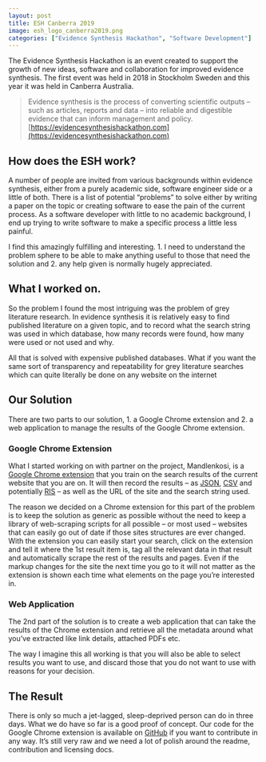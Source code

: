 ```yaml
---
layout: post
title: ESH Canberra 2019
image: esh_logo_canberra2019.png
categories: ["Evidence Synthesis Hackathon", "Software Development"]
---
```


<p class="intro"><span class="dropcap">T</span>he Evidence Synthesis Hackathon is an event created to support the growth of new ideas, software and collaboration for improved evidence synthesis. The first event was held in 2018 in Stockholm Sweden and this year it was held in Canberra Australia.</p>

> Evidence synthesis is the process of converting scientific outputs – such as articles, reports and data – into reliable and digestible evidence that can inform management and policy.
> [https://evidencesynthesishackathon.com](https://evidencesynthesishackathon.com)

## How does the ESH work?

A number of people are invited from various backgrounds within evidence synthesis, either from a purely academic side, software engineer side or a little of both. There is a list of potential “problems” to solve either by writing a paper on the topic or creating software to ease the pain of the current process. As a software developer with little to no academic background, I end up trying to write software to make a specific process a little less painful.

I find this amazingly fulfilling and interesting. 1. I need to understand the problem sphere to be able to make anything useful to those that need the solution and 2. any help given is normally hugely appreciated.

## What I worked on.

So the problem I found the most intriguing was the problem of grey literature research. In evidence synthesis it is relatively easy to find published literature on a given topic, and to record what the search string was used in which database, how many records were found, how many were used or not used and why.

All that is solved with expensive published databases. What if you want the same sort of transparency and repeatability for grey literature searches which can quite literally be done on any website on the internet

## Our Solution

There are two parts to our solution, 1. a Google Chrome extension and 2. a web application to manage the results of the Google Chrome extension.

### Google Chrome Extension

What I started working on with partner on the project, Mandlenkosi, is a [Google Chrome extension](https://developer.chrome.com/extensions) that you train on the search results of the current website that you are on. It will then record the results – as [JSON](https://en.wikipedia.org/wiki/JSON), [CSV](https://en.wikipedia.org/wiki/Comma-separated_values) and potentially [RIS](https://en.wikipedia.org/wiki/RIS_(file_format)) – as well as the URL of the site and the search string used.

The reason we decided on a Chrome extension for this part of the problem is to keep the solution as generic as possible without the need to keep a library of web-scraping scripts for all possible – or most used – websites that can easily go out of date if those sites structures are ever changed. With the extension you can easily start your search, click on the extension and tell it where the 1st result item is, tag all the relevant data in that result and automatically scrape the rest of the results and pages. Even if the markup changes for the site the next time you go to it will not matter as the extension is shown each time what elements on the page you’re interested in.

### Web Application

The 2nd part of the solution is to create a web application that can take the results of the Chrome extension and retrieve all the metadata around what you’ve extracted like link details, attached PDFs etc.

The way I imagine this all working is that you will also be able to select results you want to use, and discard those that you do not want to use with reasons for your decision.

## The Result

There is only so much a jet-lagged, sleep-deprived person can do in three days. What we do have so far is a good proof of concept. Our code for the Google Chrome extension is available on [GitHub](https://github.com/ESHackathon/grey-literature-recorder) if you want to contribute in any way. It’s still very raw and we need a lot of polish around the readme, contribution and licensing docs.